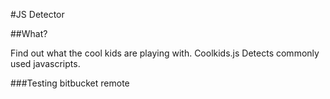#JS Detector

##What?

Find out what the cool kids are playing with.  Coolkids.js Detects commonly used javascripts.

###Testing bitbucket remote
